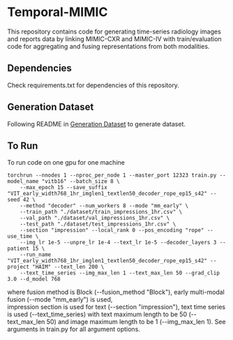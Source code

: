 # Temporal-MIMIC
This repository contains code for generating time-series radiology images and reports data by linking MIMIC-CXR and 
MIMIC-IV with train/evaluation code for aggregating and fusing representations from both modalities.

## Dependencies
Check requirements.txt for dependencies of this repository.

## Generation Dataset
Following README in [Generation Dataset](./data_generation) to generate dataset.

## To Run
To run code on one gpu for one machine
```
torchrun --nnodes 1 --nproc_per_node 1 --master_port 12323 train.py --model_name "vitb16" --batch_size 8 \
    --max_epoch 15 --save_suffix "VIT_early_width768_1hr_imglen1_textlen50_decoder_rope_ep15_s42" --seed 42 \
    --method "decoder" --num_workers 8 --mode "mm_early" \
    --train_path "./dataset/train_impressions_1hr.csv" \
    --val_path "./dataset/val_impressions_1hr.csv" \
    --test_path "./dataset/test_impressions_1hr.csv" \
    --section "impression" --local_rank 0 --pos_encoding "rope" --use_time \
    --img_lr 1e-5 --unpre_lr 1e-4 --text_lr 1e-5 --decoder_layers 3 --patient 15 \
    --run_name "VIT_early_width768_1hr_imglen1_textlen50_decoder_rope_ep15_s42" --project "HAIM" --text_len 200 \
    --text_time_series --img_max_len 1 --text_max_len 50 --grad_clip 3.0 --d_model 768 
```
where fusion method is Block (--fusion_method "Block"), early multi-modal fusion (--mode "mm_early") is used,  
impression section is used for text (--section "impression"), text time series is used (--text_time_series)
with text maximum length to be 50 (--text_max_len 50) and image maximum length to be 1 (--img_max_len 1). 
See arguments in train.py for all argument options.
